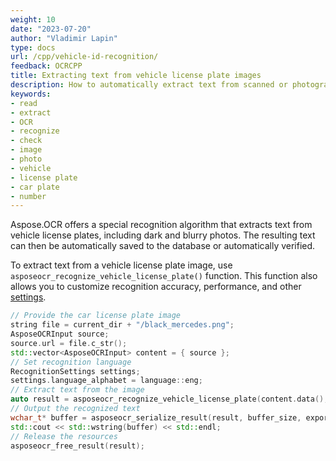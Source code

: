 ```yaml
---
weight: 10
date: "2023-07-20"
author: "Vladimir Lapin"
type: docs
url: /cpp/vehicle-id-recognition/
feedback: OCRCPP
title: Extracting text from vehicle license plate images
description: How to automatically extract text from scanned or photographed vehicle license plates.
keywords:
- read
- extract
- OCR
- recognize
- check
- image
- photo
- vehicle
- license plate
- car plate
- number
---
```


Aspose.OCR offers a special recognition algorithm that extracts text from vehicle license plates, including dark and blurry photos. The resulting text can then be automatically saved to the database or automatically verified.

To extract text from a vehicle license plate image, use `asposeocr_recognize_vehicle_license_plate()` function. This function also allows you to customize recognition accuracy, performance, and other [settings](/ocr/cpp/settings/).

```cpp
// Provide the car license plate image
string file = current_dir + "/black_mercedes.png";
AsposeOCRInput source;
source.url = file.c_str();
std::vector<AsposeOCRInput> content = { source };
// Set recognition language
RecognitionSettings settings;
settings.language_alphabet = language::eng;
// Extract text from the image
auto result = asposeocr_recognize_vehicle_license_plate(content.data(), content.size(), settings);
// Output the recognized text
wchar_t* buffer = asposeocr_serialize_result(result, buffer_size, export_format::text);
std::cout << std::wstring(buffer) << std::endl;
// Release the resources
asposeocr_free_result(result);
```
